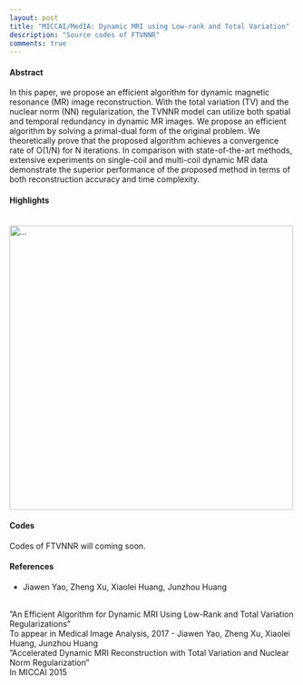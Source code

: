 ```yaml
---
layout: post
title: "MICCAI/MedIA: Dynamic MRI using Low-rank and Total Variation"
description: "Source codes of FTVNNR"
comments: true
---
```


#### Abstract
In this paper, we propose an efficient algorithm for dynamic magnetic resonance (MR) image reconstruction. With the total variation (TV) and the nuclear norm (NN) regularization, the TVNNR model can utilize both spatial and temporal redundancy in dynamic MR images. We propose an efficient algorithm by solving a primal-dual form of the original problem. We theoretically prove that the proposed algorithm achieves a convergence rate of O(1/N) for N iterations. In comparison with state-of-the-art methods, extensive experiments on single-coil and multi-coil dynamic MR data demonstrate the superior performance of the proposed method in terms of both reconstruction accuracy and time complexity.

#### Highlights

<br />
<img align="middle" width="500" src="{{ site.url }}/images/BCS_figure-eps-converted-to.png" alt="...">
<br />

#### Codes

Codes of FTVNNR will coming soon.

#### References
- Jiawen Yao, Zheng Xu, Xiaolei Huang, Junzhou Huang
<br/>
”An Efficient Algorithm for Dynamic MRI Using Low-Rank and Total Variation Regularizations”
<br/>To appear in Medical Image Analysis, 2017
- Jiawen Yao, Zheng Xu, Xiaolei Huang, Junzhou Huang
<br/>”Accelerated Dynamic MRI Reconstruction with Total Variation and Nuclear Norm Regularization”
<br/>In MICCAI 2015